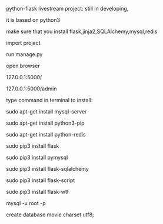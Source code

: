 
python-flask livestream project: still in developing, 



it is based on python3

make sure that you install flask,jinja2,SQLAlchemy,mysql,redis

import project

run manage.py

open browser 

127.0.0.1:5000/

127.0.0.1:5000/admin







type command in terminal to install:

  sudo apt-get install mysql-server

  sudo apt-get install python3-pip

  sudo apt-get install python-redis
	
  sudo pip3 install flask
	
  sudo pip3 install pymysql
	
  sudo pip3 install flask-sqlalchemy
	
  sudo pip3 install flask-script
  
  sudo pip3 install flask-wtf

	
  mysql -u root -p
	
  create database movie charset utf8;
